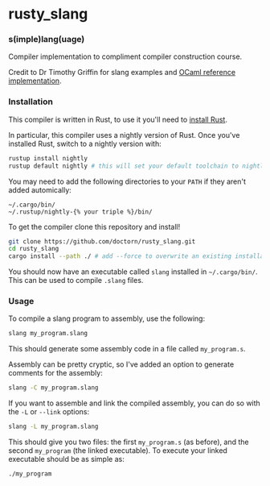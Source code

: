 # rusty\_slang
### s(imple)lang(uage)

Compiler implementation to compliment compiler construction course.

Credit to Dr Timothy Griffin for slang examples and [OCaml reference implementation](https://github.com/Timothy-G-Griffin/cc_cl_cam_ac_uk).

### Installation

This compiler is written in Rust, to use it you'll need to [install Rust](https://www.rust-lang.org/learn/get-started).

In particular, this compiler uses a nightly version of Rust. Once you've installed Rust, switch to a nightly version with:

```sh
rustup install nightly
rustup default nightly # this will set your default toolchain to nightly
```

You may need to add the following directories to your `PATH` if they aren't added automically:

```
~/.cargo/bin/
~/.rustup/nightly-{% your triple %}/bin/
```

To get the compiler clone this repository and install!

```sh
git clone https://github.com/doctorn/rusty_slang.git
cd rusty_slang
cargo install --path ./ # add --force to overwrite an existing installation
```

You should now have an executable called `slang` installed in `~/.cargo/bin/`. This can be used to compile `.slang` files.

### Usage

To compile a slang program to assembly, use the following:

```sh
slang my_program.slang
```

This should generate some assembly code in a file called `my_program.s`.

Assembly can be pretty cryptic, so I've added an option to generate comments for the assembly:

```sh
slang -C my_program.slang
```

If you want to assemble and link the compiled assembly, you can do so with the `-L` or `--link` options:

```sh
slang -L my_program.slang
```

This should give you two files: the first `my_program.s` (as before), and the second `my_program` (the linked executable). To execute your linked executable should be as simple as:

```sh
./my_program
```
